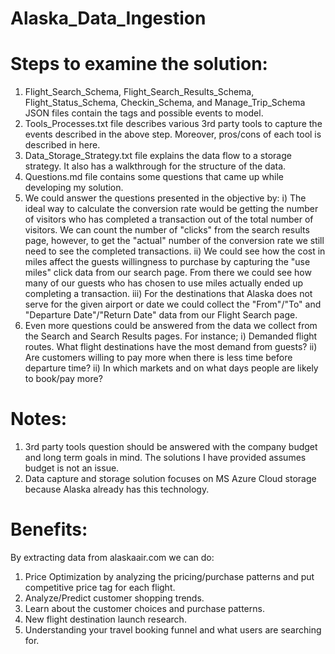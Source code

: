 # Alaska_Data_Ingestion

# Steps to examine the solution:

1) Flight_Search_Schema, Flight_Search_Results_Schema, Flight_Status_Schema, Checkin_Schema, and Manage_Trip_Schema JSON files contain the tags and possible events to model.
2) Tools_Processes.txt file describes various 3rd party tools to capture the events described in the above step. Moreover, pros/cons of each tool is described in here.
3) Data_Storage_Strategy.txt file explains the data flow to a storage strategy. It also has a walkthrough for the structure of the data.
4) Questions.md file contains some questions that came up while developing my solution.
5) We could answer the questions presented in the objective by:
    i) The ideal way to calculate the conversion rate would be getting the number of visitors who has completed a transaction out of the total number of visitors. We can count         the number of "clicks" from the search results page, however, to get the "actual" number of the conversion rate we still need to see the completed transactions.
    ii) We could see how the cost in miles affect the guests willingness to purchase by capturing the "use miles" click data from our search page. From there we could see how           many of our guests who has chosen to use miles actually ended up completing a transaction.
    iii) For the destinations that Alaska does not serve for the given airport or date we could collect the "From"/"To" and "Departure Date"/"Return Date" data from our Flight           Search page.
6) Even more questions could be answered from the data we collect from the Search and Search Results pages. For instance;
    i) Demanded flight routes. What flight destinations have the most demand from guests?
    ii) Are customers willing to pay more when there is less time before departure time?
    ii) In which markets and on what days people are likely to book/pay more?

# Notes:

1) 3rd party tools question should be answered with the company budget and long term goals in mind. The solutions I have provided assumes budget is not an issue.
2) Data capture and storage solution focuses on MS Azure Cloud storage because Alaska already has this technology.

# Benefits:
By extracting data from alaskaair.com we can do:
  1) Price Optimization by analyzing the pricing/purchase patterns and put competitive price tag for each flight.
  2) Analyze/Predict customer shopping trends.
  3) Learn about the customer choices and purchase patterns.
  4) New flight destination launch research.
  5) Understanding your travel booking funnel and what users are searching for.
